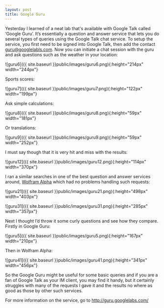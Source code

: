 ```yaml
---
layout: post
title: Google Guru
---
```

Yesterday I learned of a neat lab that's available with Google Talk called ‘Google Guru’. It’s essentially a question and answer service that lets you do several types of queries using the Google Talk chat service. To setup the service, you first need to be signed into Google Talk, then add the contact <a href="mailto:guru@googlelabls.com">guru@googlelabls.com</a>. Now you can initiate a chat session with the guru and ask questions such as the weather in your location:

![guru6]({{ site.baseurl }}public/images/guru6.png){:height="214px" width="244px"}

Sports scores:

![guru7]({{ site.baseurl }}public/images/guru7.png){:height="122px" width="199px"}

Ask simple calculations:

![guru8]({{ site.baseurl }}public/images/guru8.png){:height="59px" width="181px"}

Or translations:

![guru9]({{ site.baseurl }}public/images/guru9.png){:height="59px" width="252px"}

I must say though that it is very hit and miss with the results:

![guru12]({{ site.baseurl }}public/images/guru12.png){:height="114px" width="370px"}

I ran a similar searches in one of the best question and answer services around, <a href="http://www.wolframalpha.com/" target="_blank">Wolfram Alpha</a> which had no problems handling such requests:

![guru21]({{ site.baseurl }}public/images/guru21.png){:height="498px" width="403px"}

![guru31]({{ site.baseurl }}public/images/guru31.png){:height="285px" width="357px"}

Next I thought I’d throw it some curly questions and see how they compare. Firstly in Google Guru:

![guru5]({{ site.baseurl }}public/images/guru5.png){:height="167px" width="210px"}

Then in Wolfram Alpha:

![guru41]({{ site.baseurl }}public/images/guru41.png){:height="341px" width="456px"}

So the Google Guru might be useful for some basic queries and if you are a fan of Google Talk as your IM client, you may find it handy, but it certainly struggles with many of the requests I gave it and the results no where as good as those by other such services.

For more information on the service, go to <a href="http://guru.googlelabs.com/">http://guru.googlelabs.com/</a>
